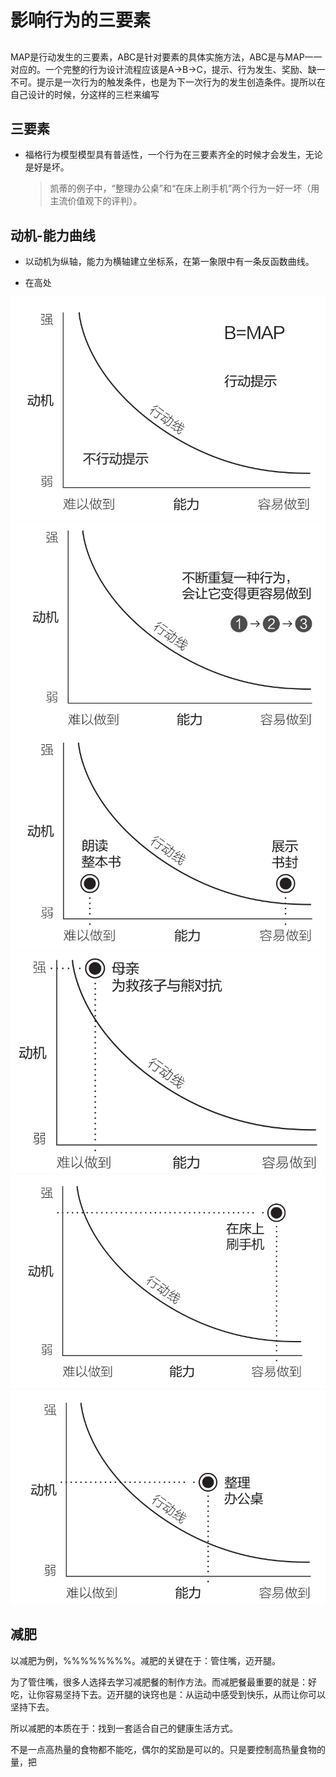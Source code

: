 # 影响行为的三要素

## 

MAP是行动发生的三要素，ABC是针对要素的具体实施方法，ABC是与MAP一一对应的。一个完整的行为设计流程应该是A→B→C，提示、行为发生、奖励、缺一不可。提示是一次行为的触发条件，也是为下一次行为的发生创造条件。提所以在自己设计的时候，分这样的三栏来编写

## 三要素

- 福格行为模型模型具有普适性，一个行为在三要素齐全的时候才会发生，无论是好是坏。
  >凯蒂的例子中，“整理办公桌”和“在床上刷手机”两个行为一好一坏（用主流价值观下的评判）。


## 动机-能力曲线

- 以动机为纵轴，能力为横轴建立坐标系，在第一象限中有一条反函数曲线。


- 在高处


![](3_files/1.png)
![](3_files/2.png)
![](3_files/3.png)
![](3_files/4.png)
![](3_files/5.png)
![](3_files/6.png)

## 减肥

以减肥为例，%%%%%%%%。减肥的关键在于：管住嘴，迈开腿。

为了管住嘴，很多人选择去学习减肥餐的制作方法。而减肥餐最重要的就是：好吃，让你容易坚持下去。迈开腿的诀窍也是：从运动中感受到快乐，从而让你可以坚持下去。

所以减肥的本质在于：找到一套适合自己的健康生活方式。

不是一点高热量的食物都不能吃，偶尔的奖励是可以的。只是要控制高热量食物的量，把



